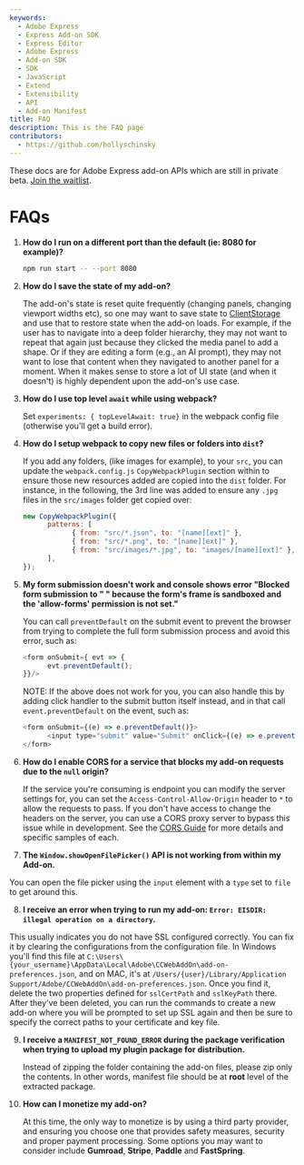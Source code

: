```yaml
---
keywords:
  - Adobe Express
  - Express Add-on SDK
  - Express Editor
  - Adobe Express
  - Add-on SDK
  - SDK
  - JavaScript
  - Extend
  - Extensibility
  - API
  - Add-on Manifest
title: FAQ
description: This is the FAQ page
contributors:
  - https://github.com/hollyschinsky
---
```

<InlineAlert slots="text" variant="info"/>

These docs are for Adobe Express add-on APIs which are still in private beta. [Join the waitlist](https://adobe.com/go/express-developer).

# FAQs

1. **How do I run on a different port than the default (ie: 8080 for example)?**

      ```bash
      npm run start -- --port 8080
      ```

2. **How do I save the state of my add-on?**

      The add-on's state is reset quite frequently (changing panels, changing viewport widths etc), so one may want to save state to [ClientStorage](.) and use that to restore state when the add-on loads. For example, if the user has to navigate into a deep folder hierarchy, they may not want to repeat that again just because they clicked the media panel to add a shape. Or if they are editing a form (e.g., an AI prompt), they may not want to lose that content when they navigated to another panel for a moment. When it makes sense to store a lot of UI state (and when it doesn't) is highly dependent upon the add-on's use case.

3. **How do I use top level `await` while using webpack?**

      Set `experiments: { topLevelAwait: true}` in the webpack config file (otherwise you'll get a build error).

4. **How do I setup webpack to copy new files or folders into `dist`?**

    If you add any folders, (like images for example), to your `src`, you can update the `webpack.config.js` `CopyWebpackPlugin` section within to ensure those new resources added are copied into the `dist` folder. For instance, in the following, the 3rd line was added to ensure any `.jpg` files in the `src/images` folder get copied over:
         
      ```js
      new CopyWebpackPlugin({
            patterns: [
                  { from: "src/*.json", to: "[name][ext]" },
                  { from: "src/*.png", to: "[name][ext]" },
                  { from: "src/images/*.jpg", to: "images/[name][ext]" },
            ],
      });
      ```
         
5. **My form submission doesn't work and console shows error "Blocked form submission to " " because the form's frame is sandboxed and the 'allow-forms' permission is not set."**

      You can call `preventDefault` on the submit event to prevent the browser from trying to complete the full form submission process and avoid this error, such as:

      ```js
      <form onSubmit={ evt => {                  
            evt.preventDefault();
      }}/>
      ```

      NOTE:
      If the above does not work for you, you can also handle this by adding click handler to the submit button itself instead, and in that call `event.preventDefault` on the event, such as:

      ```javascript
      <form onSubmit={(e) => e.preventDefault()}>
            <input type="submit" value="Submit" onClick={(e) => e.preventDefault()}/>
      </form>
      ```

6. **How do I enable CORS for a service that blocks my add-on requests due to the `null` origin?**

      If the service you're consuming is endpoint you can modify the server settings for, you can set the `Access-Control-Allow-Origin` header to `*` to allow the requests to pass. If you don't have access to change the headers on the server, you can use a CORS proxy server to bypass this issue while in development. See the [CORS Guide](../guides/develop/cors.md) for more details and specific samples of each.

7. **The `Window.showOpenFilePicker()` API is not working from within my Add-on.**
      
 You can open the file picker using the `input` element with a `type` set to `file` to get around this.

8. **I receive an error when trying to run my add-on: `Error: EISDIR: illegal operation on a directory`.**

 This usually indicates you do not have SSL configured correctly. You can fix it by clearing the configurations from the configuration file. In Windows you'll find this file at `C:\Users\{your_username}\AppData\Local\Adobe\CCWebAddOn\add-on-preferences.json`, and on MAC, it's at `/Users/{user}/Library/Application Support/Adobe/CCWebAddOn\add-on-preferences.json`. Once you find it, delete the two properties defined for `sslCertPath` and `sslKeyPath` there. After they've been deleted, you can run the commands to create a new add-on where you will be prompted to set up SSL again and then be sure to specify the correct paths to your certificate and key file. 
>
9. **I receive a `MANIFEST_NOT_FOUND_ERROR` during the package verification when trying to upload my plugin package for distribution.**

      Instead of zipping the folder containing the add-on files, please zip only the contents. In other words, manifest file should be at **root** level of the extracted package.

10. **How can I monetize my add-on?**

      At this time, the only way to monetize is by using a third party provider, and ensuring you choose one that provides safety measures, security and proper payment processing. Some options you may want to consider include **Gumroad**, **Stripe**, **Paddle** and **FastSpring**.
